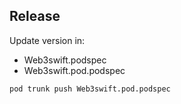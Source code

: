 ## Release
Update version in:
* Web3swift.podspec
* Web3swift.pod.podspec
```
pod trunk push Web3swift.pod.podspec
```
